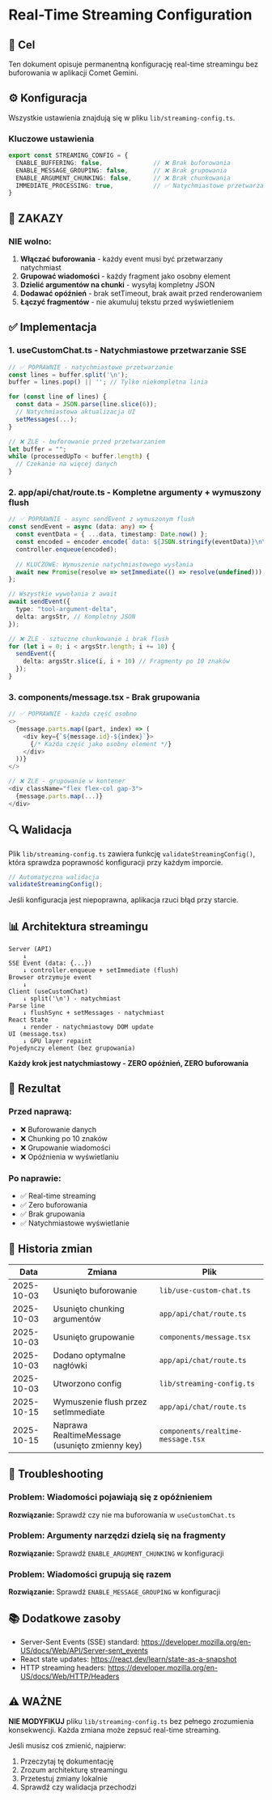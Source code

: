 # Real-Time Streaming Configuration

## 🎯 Cel

Ten dokument opisuje permanentną konfigurację real-time streamingu bez buforowania w aplikacji Comet Gemini.

## ⚙️ Konfiguracja

Wszystkie ustawienia znajdują się w pliku `lib/streaming-config.ts`.

### Kluczowe ustawienia

```typescript
export const STREAMING_CONFIG = {
  ENABLE_BUFFERING: false,              // ❌ Brak buforowania
  ENABLE_MESSAGE_GROUPING: false,       // ❌ Brak grupowania
  ENABLE_ARGUMENT_CHUNKING: false,      // ❌ Brak chunkowania
  IMMEDIATE_PROCESSING: true,           // ✅ Natychmiastowe przetwarzanie
}
```

## 🚫 ZAKAZY

### NIE wolno:

1. **Włączać buforowania** - każdy event musi być przetwarzany natychmiast
2. **Grupować wiadomości** - każdy fragment jako osobny element
3. **Dzielić argumentów na chunki** - wysyłaj kompletny JSON
4. **Dodawać opóźnień** - brak setTimeout, brak await przed renderowaniem
5. **Łączyć fragmentów** - nie akumuluj tekstu przed wyświetleniem

## ✅ Implementacja

### 1. useCustomChat.ts - Natychmiastowe przetwarzanie SSE

```typescript
// ✅ POPRAWNIE - natychmiastowe przetwarzanie
const lines = buffer.split('\n');
buffer = lines.pop() || ''; // Tylko niekompletna linia

for (const line of lines) {
  const data = JSON.parse(line.slice(6));
  // Natychmiastowa aktualizacja UI
  setMessages(...);
}
```

```typescript
// ❌ ŹLE - buforowanie przed przetwarzaniem
let buffer = "";
while (processedUpTo < buffer.length) {
  // Czekanie na więcej danych
}
```

### 2. app/api/chat/route.ts - Kompletne argumenty + wymuszony flush

```typescript
// ✅ POPRAWNIE - async sendEvent z wymuszonym flush
const sendEvent = async (data: any) => {
  const eventData = { ...data, timestamp: Date.now() };
  const encoded = encoder.encode(`data: ${JSON.stringify(eventData)}\n\n`);
  controller.enqueue(encoded);
  
  // KLUCZOWE: Wymuszenie natychmiastowego wysłania
  await new Promise(resolve => setImmediate(() => resolve(undefined)));
};

// Wszystkie wywołania z await
await sendEvent({
  type: "tool-argument-delta",
  delta: argsStr, // Kompletny JSON
});
```

```typescript
// ❌ ŹLE - sztuczne chunkowanie i brak flush
for (let i = 0; i < argsStr.length; i += 10) {
  sendEvent({
    delta: argsStr.slice(i, i + 10) // Fragmenty po 10 znaków
  });
}
```

### 3. components/message.tsx - Brak grupowania

```typescript
// ✅ POPRAWNIE - każda część osobno
<>
  {message.parts.map((part, index) => (
    <div key={`${message.id}-${index}`}>
      {/* Każda część jako osobny element */}
    </div>
  ))}
</>
```

```typescript
// ❌ ŹLE - grupowanie w kontener
<div className="flex flex-col gap-3">
  {message.parts.map(...)}
</div>
```

## 🔍 Walidacja

Plik `lib/streaming-config.ts` zawiera funkcję `validateStreamingConfig()`, która sprawdza poprawność konfiguracji przy każdym imporcie.

```typescript
// Automatyczna walidacja
validateStreamingConfig();
```

Jeśli konfiguracja jest niepoprawna, aplikacja rzuci błąd przy starcie.

## 📊 Architektura streamingu

```
Server (API)
    ↓
SSE Event (data: {...})
    ↓ controller.enqueue + setImmediate (flush)
Browser otrzymuje event
    ↓
Client (useCustomChat)
    ↓ split('\n') - natychmiast
Parse line
    ↓ flushSync + setMessages - natychmiast
React State
    ↓ render - natychmiastowy DOM update
UI (message.tsx)
    ↓ GPU layer repaint
Pojedynczy element (bez grupowania)
```

**Każdy krok jest natychmiastowy - ZERO opóźnień, ZERO buforowania**

## 🎯 Rezultat

### Przed naprawą:
- ❌ Buforowanie danych
- ❌ Chunking po 10 znaków
- ❌ Grupowanie wiadomości
- ❌ Opóźnienia w wyświetlaniu

### Po naprawie:
- ✅ Real-time streaming
- ✅ Zero buforowania
- ✅ Brak grupowania
- ✅ Natychmiastowe wyświetlanie

## 📝 Historia zmian

| Data | Zmiana | Plik |
|------|--------|------|
| 2025-10-03 | Usunięto buforowanie | `lib/use-custom-chat.ts` |
| 2025-10-03 | Usunięto chunking argumentów | `app/api/chat/route.ts` |
| 2025-10-03 | Usunięto grupowanie | `components/message.tsx` |
| 2025-10-03 | Dodano optymalne nagłówki | `app/api/chat/route.ts` |
| 2025-10-03 | Utworzono config | `lib/streaming-config.ts` |
| 2025-10-15 | Wymuszenie flush przez setImmediate | `app/api/chat/route.ts` |
| 2025-10-15 | Naprawa RealtimeMessage (usunięto zmienny key) | `components/realtime-message.tsx` |

## 🔧 Troubleshooting

### Problem: Wiadomości pojawiają się z opóźnieniem

**Rozwiązanie:** Sprawdź czy nie ma buforowania w `useCustomChat.ts`

### Problem: Argumenty narzędzi dzielą się na fragmenty

**Rozwiązanie:** Sprawdź `ENABLE_ARGUMENT_CHUNKING` w konfiguracji

### Problem: Wiadomości grupują się razem

**Rozwiązanie:** Sprawdź `ENABLE_MESSAGE_GROUPING` w konfiguracji

## 📚 Dodatkowe zasoby

- Server-Sent Events (SSE) standard: https://developer.mozilla.org/en-US/docs/Web/API/Server-sent_events
- React state updates: https://react.dev/learn/state-as-a-snapshot
- HTTP streaming headers: https://developer.mozilla.org/en-US/docs/Web/HTTP/Headers

## ⚠️ WAŻNE

**NIE MODYFIKUJ** pliku `lib/streaming-config.ts` bez pełnego zrozumienia konsekwencji. Każda zmiana może zepsuć real-time streaming.

Jeśli musisz coś zmienić, najpierw:
1. Przeczytaj tę dokumentację
2. Zrozum architekturę streamingu
3. Przetestuj zmiany lokalnie
4. Sprawdź czy walidacja przechodzi
